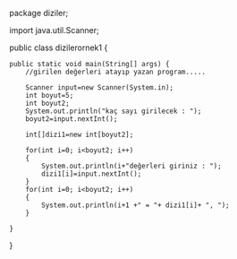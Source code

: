 package diziler;

import java.util.Scanner;

public class dizilerornek1 {

	public static void main(String[] args) {
		//girilen değerleri atayıp yazan program.....
		
		Scanner input=new Scanner(System.in);
		int boyut=5;
		int boyut2;
		System.out.println("kaç sayı girilecek : ");
		boyut2=input.nextInt();
		
		int[]dizi1=new int[boyut2];
		
		for(int i=0; i<boyut2; i++)
		{
			System.out.println(i+"değerleri giriniz : ");
			dizi1[i]=input.nextInt();
		}
		for(int i=0; i<boyut2; i++)
		{
			System.out.println(i+1 +" = "+ dizi1[i]+ ", ");
		}
		
	}

}
